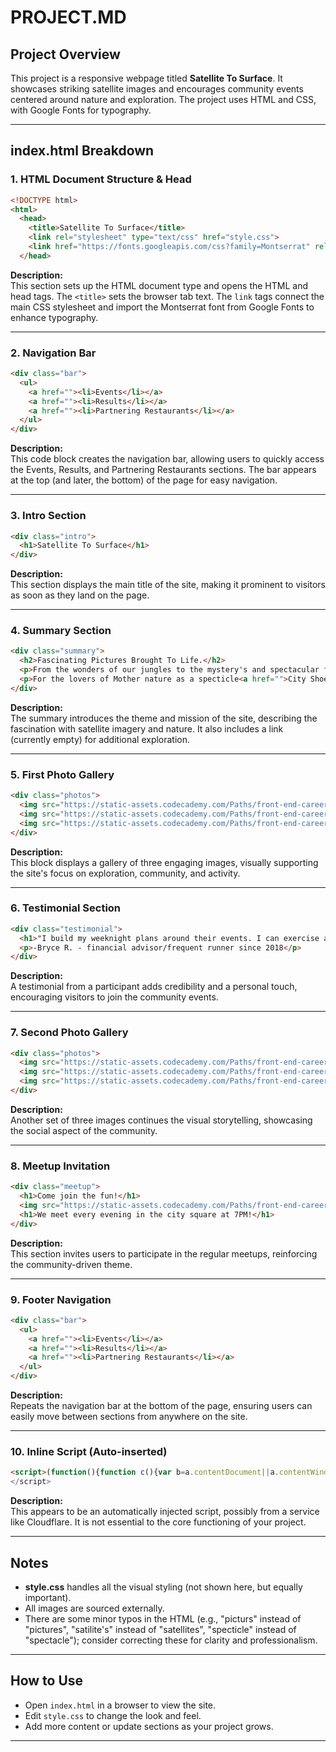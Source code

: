 # PROJECT.MD

## Project Overview
This project is a responsive webpage titled **Satellite To Surface**. It showcases striking satellite images and encourages community events centered around nature and exploration. The project uses HTML and CSS, with Google Fonts for typography.

---

## index.html Breakdown

### 1. HTML Document Structure & Head
```html
<!DOCTYPE html>
<html>
  <head>
    <title>Satellite To Surface</title>
    <link rel="stylesheet" type="text/css" href="style.css">
    <link href="https://fonts.googleapis.com/css?family=Montserrat" rel="stylesheet" type="text/css">
  </head>
```
**Description:**  
This section sets up the HTML document type and opens the HTML and head tags. The `<title>` sets the browser tab text. The `link` tags connect the main CSS stylesheet and import the Montserrat font from Google Fonts to enhance typography.

---

### 2. Navigation Bar
```html
<div class="bar">
  <ul>
    <a href=""><li>Events</li></a>
    <a href=""><li>Results</li></a>
    <a href=""><li>Partnering Restaurants</li></a>
  </ul>
</div>
```
**Description:**  
This code block creates the navigation bar, allowing users to quickly access the Events, Results, and Partnering Restaurants sections. The bar appears at the top (and later, the bottom) of the page for easy navigation.

---

### 3. Intro Section
```html
<div class="intro">
  <h1>Satellite To Surface</h1>
</div>
```
**Description:**  
This section displays the main title of the site, making it prominent to visitors as soon as they land on the page.

---

### 4. Summary Section
```html
<div class="summary">
  <h2>Fascinating Pictures Brought To Life.</h2>
  <p>From the wonders of our jungles to the mystery's and spectacular formation of our deserts, picturs from the satilite's orbiting our planet alow us to witnes the beauty of planet earth, our home.</p>
  <p>For the lovers of Mother nature as a specticle<a href="">City Shoes</a>.</p>
</div>
```
**Description:**  
The summary introduces the theme and mission of the site, describing the fascination with satellite imagery and nature. It also includes a link (currently empty) for additional exploration.

---

### 5. First Photo Gallery
```html
<div class="photos">
  <img src="https://static-assets.codecademy.com/Paths/front-end-career-path/responsive-club-website/tunnel-runners.jpg" />
  <img src="https://static-assets.codecademy.com/Paths/front-end-career-path/responsive-club-website/meetup-wine.jpg" />
  <img src="https://static-assets.codecademy.com/Paths/front-end-career-path/responsive-club-website/runners-grayscale.jpg" />
</div>
```
**Description:**  
This block displays a gallery of three engaging images, visually supporting the site's focus on exploration, community, and activity.

---

### 6. Testimonial Section
```html
<div class="testimonial">
  <h1>"I build my weeknight plans around their events. I can exercise and meet new people every week!"</h1>
  <p>-Bryce R. - financial advisor/frequent runner since 2018</p>
</div>
```
**Description:**  
A testimonial from a participant adds credibility and a personal touch, encouraging visitors to join the community events.

---

### 7. Second Photo Gallery
```html
<div class="photos">
  <img src="https://static-assets.codecademy.com/Paths/front-end-career-path/responsive-club-website/coffeshop.jpg" />
  <img src="https://static-assets.codecademy.com/Paths/front-end-career-path/responsive-club-website/marathon-runners.jpg" />
  <img src="https://static-assets.codecademy.com/Paths/front-end-career-path/responsive-club-website/hangouts.jpg" />
</div>
```
**Description:**  
Another set of three images continues the visual storytelling, showcasing the social aspect of the community.

---

### 8. Meetup Invitation
```html
<div class="meetup">
  <h1>Come join the fun!</h1>
  <img src="https://static-assets.codecademy.com/Paths/front-end-career-path/responsive-club-website/runners-church.jpg" />
  <h1>We meet every evening in the city square at 7PM!</h1>
</div>
```
**Description:**  
This section invites users to participate in the regular meetups, reinforcing the community-driven theme.

---

### 9. Footer Navigation
```html
<div class="bar">
  <ul>
    <a href=""><li>Events</li></a>
    <a href=""><li>Results</li></a>
    <a href=""><li>Partnering Restaurants</li></a>
  </ul>
</div>
```
**Description:**  
Repeats the navigation bar at the bottom of the page, ensuring users can easily move between sections from anywhere on the site.

---

### 10. Inline Script (Auto-inserted)
```html
<script>(function(){function c(){var b=a.contentDocument||a.contentWindow.document;if(b){var d=b.createElement('script');d.innerHTML="window.__CF$cv$params={r:'92b9862aa86b9586',t:'MTc0Mzg2MTEyNy4wM[...]
</script>
```
**Description:**  
This appears to be an automatically injected script, possibly from a service like Cloudflare. It is not essential to the core functioning of your project.

---

## Notes
- **style.css** handles all the visual styling (not shown here, but equally important).
- All images are sourced externally.
- There are some minor typos in the HTML (e.g., "picturs" instead of "pictures", "satilite's" instead of "satellites", "specticle" instead of "spectacle"); consider correcting these for clarity and professionalism.

---

## How to Use
- Open `index.html` in a browser to view the site.
- Edit `style.css` to change the look and feel.
- Add more content or update sections as your project grows.

---